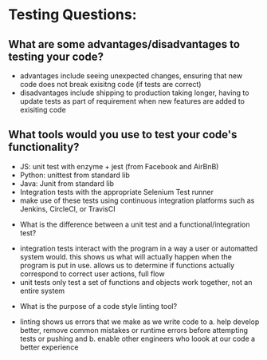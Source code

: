 # Testing Questions:

## What are some advantages/disadvantages to testing your code?

- advantages include seeing unexpected changes, ensuring that new code does not break exisitng code (if tests are correct)
- disadvantages include shipping to production taking longer, having to update tests as part of requirement when new features are added to exisiting code

## What tools would you use to test your code's functionality?

- JS: unit test with enzyme + jest (from Facebook and AirBnB)
- Python: unittest from standard lib
- Java: Junit from standard lib
- Integration tests with the appropriate Selenium Test runner
- make use of these tests using continuous integration platforms such as Jenkins, CircleCI, or TravisCI

* What is the difference between a unit test and a functional/integration test?

- integration tests interact with the program in a way a user or automatted system would. this shows us what will actually happen when the program is put in use. allows us to determine if functions actually correspond to correct user actions, full flow
- unit tests only test a set of functions and objects work together, not an entire system

* What is the purpose of a code style linting tool?

- linting shows us errors that we make as we write code to a. help develop better, remove common mistakes or runtime errors before attempting tests or pushing and b. enable other engineers who loook at our code a better experience
